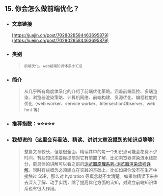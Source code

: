 ## 15. 你会怎么做前端优化？

- ### 文章链接

  [https://juejin.cn/post/7028028584463695879](https://juejin.cn/post/7028028584463695879)

- ### 类别
  > `前端优化`、`web前端知识体系小汇总`
- ### 简介
  > 从几乎所有角度体系化的介绍了前端优化策略。涵盖前端监控、多端渲染、浏览器渲染策略、计算机网络、前端构建、资源优化、编程粒度的优化（web worker、service worker、IntersectionObserver、web font 等）
- ### 推荐指数：⭐️⭐️⭐️⭐️⭐️
- ### 我想说的（这里会有看法、精读、讲讲文章没提到的知识点等等）
  > 整篇文章较长，但是很全面，精读其中的每一个知识点可能会花费不少时间。有些知识需要你提前对它有前置了解，比如浏览器渲染流水线部分，更具体的讲解可以看之前的[浏览器原理系列-浏览器渲染流程详解](/HiWayne/share-technology/blob/main/docs/2.浏览器原理系列-浏览器渲染流程详解.md)。同时有些概念必须建立在实践的基础上。比如如果你没有在生产中接触过 SSR，那么对 hydration 等概念就不太清楚。如果你精读下来并去深入了解、动手实践，除了提高优化方面的认知，对建立前端知识体系也有很大作用。
